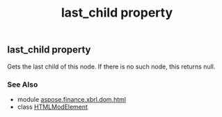 ﻿---
title: last_child property
second_title: Aspose.Finance for Python via .NET API References
description: 
type: docs
weight: 300
url: /python-net/aspose.finance.xbrl.dom.html/htmlmodelement/last_child/
is_root: false
---

## last_child property


Gets the last child of this node. If there is no such node, this returns null.

### See Also
* module [aspose.finance.xbrl.dom.html](../../)
* class [HTMLModElement](/finance/python-net/aspose.finance.xbrl.dom.html/htmlmodelement)
